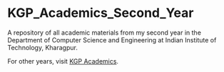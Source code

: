 # KGP_Academics_Second_Year

A repository of all academic materials from my second year in the Department of Computer Science and Engineering at Indian Institute of Technology, Kharagpur.

For other years, visit [KGP Academics](https://github.com/nisarg1631/KGP_Academics).
